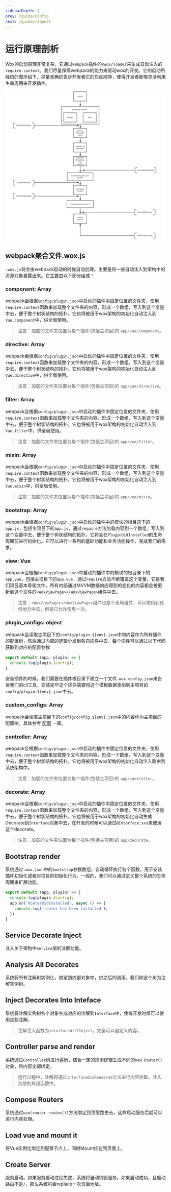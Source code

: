 ```yaml
---
sidebarDepth: 4
prev: /guide/config
next: /guide/request
---
```


# 运行原理剖析

Wox的启动原理非常复杂，它通过`webpack`插件的`@wox/loader`来生成自动注入的`require.context`。我们尽量保障webpack的能力来驱动wox的开发。它的启动所经历的图示如下，尽量准确的告诉开发者它的启动顺序，使得开发者能够灵活利用生命周期来开发插件。

![runtime](../public/wox-runtime.png)

## webpack聚合文件.wox.js

`.wox.js`将会由webpack启动的时候自动创建。主要是将一些自动注入到架构中的资源对象暴露出来。它主要由以下部分组成：

### component: Array

webpack会根据`config/plugin.json`中启动的插件中固定位置的文件夹，使用`require.context`函数来加载整个文件夹的内容，形成一个数组，写入到这个变量中去，便于整个树状结构的拓扑。它也将被用于wox架构的初始化自动注入到`Vue.component`中，供全局使用。

>注意：加载的文件夹位置为每个插件(包括主项目)的 `app/vue/component`。

### directive: Array

webpack会根据`config/plugin.json`中启动的插件中固定位置的文件夹，使用`require.context`函数来加载整个文件夹的内容，形成一个数组，写入到这个变量中去，便于整个树状结构的拓扑。它也将被用于wox架构的初始化自动注入到`Vue.directive`中，供全局使用。

>注意：加载的文件夹位置为每个插件(包括主项目)的 `app/vue/directive`。

### filter: Array

webpack会根据`config/plugin.json`中启动的插件中固定位置的文件夹，使用`require.context`函数来加载整个文件夹的内容，形成一个数组，写入到这个变量中去，便于整个树状结构的拓扑。它也将被用于wox架构的初始化自动注入到`Vue.filter`中，供全局使用。

>注意：加载的文件夹位置为每个插件(包括主项目)的 `app/vue/filter`。

### mixin: Array

webpack会根据`config/plugin.json`中启动的插件中固定位置的文件夹，使用`require.context`函数来加载整个文件夹的内容，形成一个数组，写入到这个变量中去，便于整个树状结构的拓扑。它也将被用于wox架构的初始化自动注入到`Vue.mixin`中，供全局使用。

>注意：加载的文件夹位置为每个插件(包括主项目)的 `app/vue/mixin`。

### bootstrap: Array

webpack会根据`config/plugin.json`中启动的插件中的模块的根目录下的`app.js`，包括主项目下的`app.js`，通过`require`方法加载内容到一个数组，写入到这个变量中去，便于整个树状结构的拓扑。它将会在`PluginDidInstalled`的生命周期前进行初始化。它可以进行一系列的基础功能和业务功能操作，完成我们的需求。

### view: Vue

webpack会根据`config/plugin.json`中启动的插件中的模块的根目录下的`app.vue`，包括主项目下的`app.vue`，通过`require`方法不断覆盖这个变量。它是我们项目基本骨架文件，所有内部通过MVVM数据响应得到的变化的内容都会被更新到这个文件的`<WoxViewPage></WoxViewPage>`组件中去。

> 注意：`<WoxViewPage></WoxViewPage>`组件也是个全局组件，可以使用到任何地方中去，但是只允许使用一次。

### plugin_configs: object

webpack会读取主项目下的`config/plugin.${env}.json`中的内容作为所有插件的配置树，然后通过内部的逻辑分发到各自插件中去。每个插件可以通过以下代码获取到对应的配置参数

```javascript
export default (app, plugin) => {
  console.log(plugin.$config);
}
```

安装插件的时候，我们需要在插件根目录下建立一个文件`.wox.config.json`来告诉我们的cli工具，安装完毕这个插件需要将这个模板数据添加到主项目的`config/plugin.${env}.json`中去。

### custom_configs: Array

webpack会读取主项目下的`config/config.${env}.json`中的内容作为主项目的配置树，具体参考 [配置](./config.html) 一章。

### controller: Array

webpack会根据`config/plugin.json`中启动的插件中固定位置的文件夹，使用`require.context`函数来加载整个文件夹的内容，形成一个数组，写入到这个变量中去，便于整个树状结构的拓扑。它也将被用于wox架构的初始化自动注入路由到系统架构中。

>注意：加载的文件夹位置为每个插件(包括主项目)的 `app/controller`。

### decorate: Array

webpack会根据`config/plugin.json`中启动的插件中固定位置的文件夹，使用`require.context`函数来加载整个文件夹的内容，形成一个数组，写入到这个变量中去，便于整个树状结构的拓扑。它也将被用于wox架构的初始化自动生成Decorate到`Interface`对象中去，在开发的时候可以通过`@Interface.xxx`来使用这个decorate。

>注意：加载的文件夹位置为每个插件(包括主项目)的 `app/decorate`。


## Bootstrap render

系统通过`.wox.json`中的`bootstrap`参数数组，自动循环执行各个函数，用于安装插件初始化或者对项目的初始化行为。一般的，我们可以通过定义整个系统的生命周期来扩展功能。

```javascript
export default (app, plugin) => {
  console.log(plugin.$config);
  app.on('RouterDidInstalled', async () => {
    console.log('router has been installed');
  })
}
```

## Service Decorate Inject

注入关于架构中`Service`层的注解功能。

## Analysis All Decorates

系统将所有注解树实例化，绑定到内部对象中，供之后的调用。我们称这个树为注解实例树。

## Inject Decorates Into Inteface

系统将注解实例树各个对象生成对应的注解到`Interface`中，使得开发时候可以使用这些注解。

> 注解注入函数为`interfaceWillInject`，完全可以自定义内容。

## Controller parse and render

系统通过`Controller`树进行遍历，结合一定的规则逻辑生成不同的`new Router()`对象，将内容全部绑定。

> 运行过程中，注解将通过`interfaceDidRendered`方法进行内容拾取，注入到信的处理函数中。

## Compose Routers

系统通过`use(router.routes())`方法绑定到顶层路由去，这样启动服务后就可以进行内容处理。

## Load vue and mount it

将Vue实例化绑定到配置节点上，同时Mount挂在到页面上。

## Create Server

服务启动。如果服务启动过程失败，系统将自动销毁服务。如果启动成功，且启动路由不是`/`，那么系统将会replace一次页面地址。